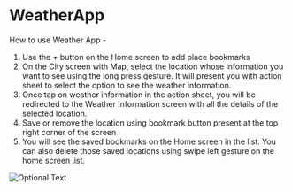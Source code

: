 # WeatherApp

How to use Weather App - 

1. Use the + button on the Home screen to add place bookmarks
2. On the City screen with Map, select the location whose information you want to see using the long press gesture. It will present you with action sheet to select the option to see the weather information.
3. Once tap on weather information in the action sheet, you will be redirected to the Weather Information screen with all the details of the selected location.
4. Save or remove the location using bookmark button present at the top right corner of the screen
5. You will see the saved bookmarks on the Home screen in the list. You can also delete those saved locations using swipe left gesture on the home screen list.

![Optional Text](../main/1.png)
